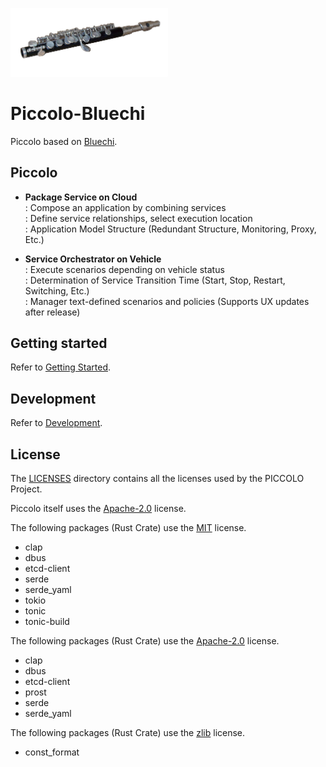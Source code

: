 <!--
SPDX-FileCopyrightText: Copyright 2024 LG Electronics Inc.

SPDX-License-Identifier: Apache-2.0
-->

<img src="doc/images/Piccolo.jpg" 
width="50%"
height="50%"
/>

# Piccolo-Bluechi
Piccolo based on [Bluechi](https://github.com/eclipse-bluechi/bluechi/tree/main).

## Piccolo
- **Package Service on Cloud**  
: Compose an application by combining services  
: Define service relationships, select execution location  
: Application Model Structure (Redundant Structure, Monitoring, Proxy, Etc.)

- **Service Orchestrator on Vehicle**  
: Execute scenarios depending on vehicle status  
: Determination of Service Transition Time (Start, Stop, Restart, Switching, Etc.)  
: Manager text-defined scenarios and policies (Supports UX updates after release)

## Getting started
Refer to [Getting Started](/doc/docs/getting-started.md).

## Development
Refer to [Development](/doc/docs/developments.md).

## License
The [LICENSES](/LICENSES) directory contains all the licenses used by the PICCOLO Project.

Piccolo itself uses the [Apache-2.0](/LICENSES/Apache-2.0.txt) license.

The following packages (Rust Crate) use the [MIT](/LICENSES/MIT.txt) license.
- clap
- dbus
- etcd-client
- serde
- serde_yaml
- tokio
- tonic
- tonic-build

The following packages (Rust Crate) use the [Apache-2.0](/LICENSES/Apache-2.0.txt) license.
- clap
- dbus
- etcd-client
- prost
- serde
- serde_yaml

The following packages (Rust Crate) use the [zlib](/LICENSES/zlib.txt) license.
- const_format